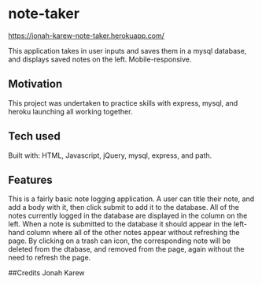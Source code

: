 # note-taker

https://jonah-karew-note-taker.herokuapp.com/

This application takes in user inputs and saves them in a mysql database, and displays saved notes on the left. Mobile-responsive.

## Motivation

This project was undertaken to practice skills with express, mysql, and heroku launching all working together.

## Tech used

Built with: HTML, Javascript, jQuery, mysql, express, and path.

## Features

This is a fairly basic note logging application. A user can title their note, and add a body with it, then click submit to add it to the database. All of the notes currently logged in the database are displayed in the column on the left. When a note is submitted to the database it should appear in the left-hand column where all of the other notes appear without refreshing the page. By clicking on a trash can icon, the corresponding note will be deleted from the dtabase, and removed from the page, again without the need to refresh the page.

##Credits
Jonah Karew